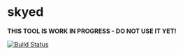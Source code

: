 # skyed

**THIS TOOL IS WORK IN PROGRESS - DO NOT USE IT YET!**

[![Build Status](https://travis-ci.org/ifosch/skyed.svg)](https://travis-ci.org/ifosch/skyed)
